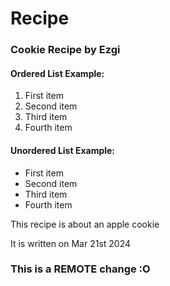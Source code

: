 
# Recipe
### Cookie Recipe by Ezgi

#### Ordered List Example:
1. First item
2. Second item
3. Third item
4. Fourth item


#### Unordered List Example:
* First item
* Second item
* Third item
* Fourth item

This recipe is about an apple cookie

It is written on Mar 21st 2024
### This is a REMOTE change :O
